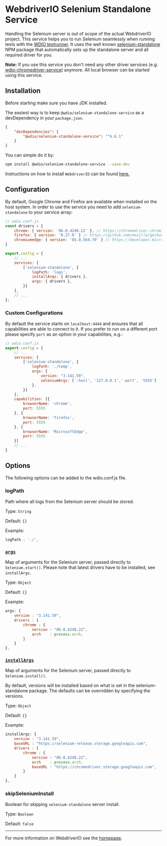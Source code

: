 WebdriverIO Selenium Standalone Service
=======================================

Handling the Selenium server is out of scope of the actual WebdriverIO project. This service helps you to run Selenium seamlessly when running tests with the [WDIO testrunner](https://webdriver.io/guide/testrunner/gettingstarted.html). It uses the well known [selenium-standalone](https://www.npmjs.com/package/selenium-standalone) NPM package that automatically sets up the standalone server and all required driver for you.

__Note:__ If you use this service you don't need any other driver services (e.g. [wdio-chromedriver-service](https://www.npmjs.com/package/wdio-chromedriver-service)) anymore. All local browser can be started using this service.

## Installation

Before starting make sure you have JDK installed.

The easiest way is to keep `@wdio/selenium-standalone-service` as a devDependency in your `package.json`.

```json
{
    "devDependencies": {
        "@wdio/selenium-standalone-service": "^6.6.1"
    }
}
```

You can simple do it by:

```bash
npm install @wdio/selenium-standalone-service --save-dev
```

Instructions on how to install `WebdriverIO` can be found [here.](https://webdriver.io/docs/gettingstarted.html)

## Configuration

By default, Google Chrome and Firefox are available when installed on the host system. In order to use the service you need to add `selenium-standalone` to your service array:

```js
// wdio.conf.js
const drivers = {
    chrome: { version: '86.0.4240.22' }, // https://chromedriver.chromium.org/
    firefox: { version: '0.27.0' } // https://github.com/mozilla/geckodriver/releases
    chromiumedge: { version: '85.0.564.70' } // https://developer.microsoft.com/en-us/microsoft-edge/tools/webdriver/
}

export.config = {
    // ...
    services: [
        ['selenium-standalone', {
            logPath: 'logs',
            installArgs: { drivers },
            args: { drivers },
        }]
    ],
    // ...
};
```

### Custom Configurations

By default the service starts on `localhost:4444` and ensures that all capabilities are able to connect to it. If you prefer to run on a different port please specify `port` as an option in your capabilities, e.g.:

```js
// wdio.conf.js
export.config = {
    // ...
    services: [
        ['selenium-standalone', {
            logPath: './temp',
            args: {
                version: "3.141.59",
                seleniumArgs: ['-host', '127.0.0.1','-port', '5555']
            },
        }]
    ],
    capabilities: [{
        browserName: 'chrome',
        port: 5555
    }, {
        browserName: 'firefox',
        port: 5555
    }, {
        browserName: 'MicrosoftEdge',
        port: 5555
    }]
    // ...
}
```

## Options

The following options can be added to the wdio.conf.js file.

### logPath
Path where all logs from the Selenium server should be stored.

Type: `String`

Default: `{}`

Example:
```js
logPath : './',
```

### [`args`](https://www.npmjs.com/package/selenium-standalone#seleniumstartopts-cb)
Map of arguments for the Selenium server, passed directly to `Selenium.start()`.
Please note that latest drivers have to be installed, see `installArgs`.

Type: `Object`

Default: `{}`

Example:
```js
args: {
    version : "3.141.59",
    drivers : {
        chrome : {
            version : "86.0.4240.22",
            arch    : process.arch,
        }
    }
},
```

### [`installArgs`](https://www.npmjs.com/package/selenium-standalone#seleniuminstallopts-cb)
Map of arguments for the Selenium server, passed directly to `Selenium.install()`.

By default, versions will be installed based on what is set in the selenium-standalone package. The defaults can be overridden by specifying the versions.

Type: `Object`

Default: `{}`

Example:
```js
installArgs: {
    version : "3.141.59",
    baseURL : "https://selenium-release.storage.googleapis.com",
    drivers : {
        chrome : {
            version : "86.0.4240.22",
            arch    : process.arch,
            baseURL : "https://chromedriver.storage.googleapis.com",
        }
    }
},
```

### skipSeleniumInstall
Boolean for skipping `selenium-standalone` server install.

Type: `Boolean`

Default: `false`

----

For more information on WebdriverIO see the [homepage](https://webdriver.io).
